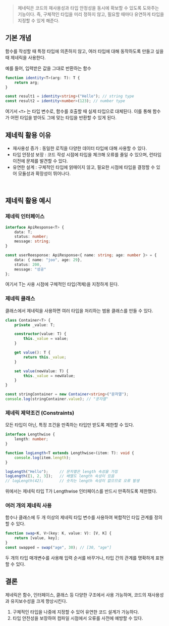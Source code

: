 > 제네릭은 코드의 재사용성과 타입 안정성을 동시에 확보할 수 있도록 도와주는 기능이다. 즉, 구체적인 타입을 미리 정하지 않고, 필요할 때마다 유연하게 타입을 지정할 수 있게 해준다.

## 기본 개념

함수를 작성할 때 특정 타입에 의존하지 않고, 여러 타입에 대해 동작하도록 만들고 싶을 때 제네릭을 사용한다. 

예를 들어, 입력받은 값을 그대로 반환하는 함수

```ts
function identity<T>(arg: T): T {
	return arg;
}

const result1 = identity<string>("Hello"); // string type
const result2 = identity<number>(123); // number type

```

여기서  `<T>` 는 타입 변수로, 함수를 호출할 때 실제 타입으로 대체된다. 이를 통해 함수가 어떤 타입을 받아도 그에 맞는 타입을 반환할 수 있게 된다.
<br>

## 제네릭 활용 이유

- 재사용성 증가 : 동일한 로직을 다양한 데이터 타입에 대해 사용할 수 있다.
- 타입 안정성 보장 : 코드 작성 시점에 타입을 체크해 오류를 줄일 수 있으며, 런타임 이전에 문제를 발견할 수 있다.
- 유연한 설계 : 구체적인 타입에 얽매이지 않고, 필요한 시점에 타입을 결정할 수 있어 모듈성과 확장성이 뛰어나다.
<br>

## 제네릭 활용 예시

### 제네릭 인터페이스

```ts
interface ApiResponse<T> {
	data: T;
	status: number;
	message: string;
}

const userReesponse: ApiResponse<{ name: string; age: number }> = {
	data: { name: "joo", age: 29},
	status: 200,
	message: "성공"
};
```

여기서 T는 사용 시점에 구체적인 타입(객체)을 지정하게 된다.

### 제네릭 클래스

클래스에서 제네릭을 사용하면 여러 타입을 처리하는 범용 클래스를 만들 수 있다.

```ts
class Container<T> {
	private _value: T;

	constructor(value: T) {
		this._value = value;
	}

	get value(): T {
		return this._value;
	}

	set value(newValue: T) {
		this._value = newValue;
	}
}

const stringContainer = new Container<string>("문자열");
console.log(stringContainer.value); // "문자열"
```

### 제네릭 제약조건 (Constraints)

모든 타입이 아닌, 특정 조건을 만족하는 타입만 받도록 제한할 수 있다.

```ts
interface Lengthwise {
	length: number;
}

function logLength<T extends Lengthwise>(item: T): void {
	console.log(item.length);
}

logLength("Hello");     // 문자열은 length 속성을 가짐
logLength([1, 2, 3]);   // 배열도 length 속성이 있음
// logLength(42);       // 숫자는 length 속성이 없으므로 오류 발생
```

위에서는 제네릭 타입 T가 Lengthwise 인터페이스를 반드시 만족하도록 제한했다.

### 여러 개의 제네릭 사용

함수나 클래스에 두 개 이상의 제네릭 타입 변수를 사용하여 복합적인 타입 관계를 정의할 수 있다.

```ts
function swap<K, V>(key: K, value: V): [V, K] {
	return [value, key];
}
const swapped = swap("age", 30); // [30, "age"]
```

두 개의 타입 매개변수를 사용해 입력 순서를 바꾸거나, 타입 간의 관계를 명확하게 표현할 수 있다.
<br>

## 결론

제네릭은 함수, 인터페이스, 클래스 등 다양한 구조에서 사용 가능하며, 코드의 재사용성과 유지보수성을 크게 향상시킨다.

1. 구체적인 타입을 나중에 지정할 수 있어 유연한 코드 설계가 가능하다.
2. 타입 안전성을 보장하여 컴파일 시점에서 오류를 사전에 예방할 수 있다.

